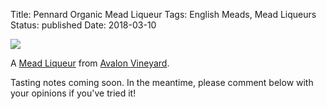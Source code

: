 Title: Pennard Organic Mead Liqueur
Tags: English Meads, Mead Liqueurs
Status: published
Date: 2018-03-10

![](http://avalonvineyard.co.uk/avalonasp/images/meadliqueur_sm.JPG)

A [Mead Liqueur](/mead-liqueurs/) from [Avalon Vineyard](/avalon-vineyard/).

<!-- PELICAN_END_SUMMARY -->

Tasting notes coming soon. In the meantime, please comment below with
your opinions if you've tried it!
